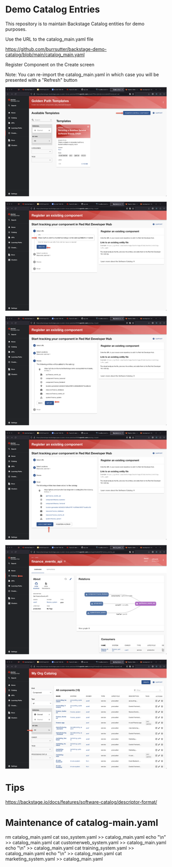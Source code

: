 # Demo Catalog Entries

This repository is to maintain Backstage Catalog entities for demo purposes.   

Use the URL to the catalog_main.yaml file 

https://github.com/burrsutter/backstage-demo-catalog/blob/main/catalog_main.yaml

Register Component on the Create screen

Note: You can re-import the catalog_main.yaml in which case you will be presented with a "Refresh" button

![0](/images/register-0.png)

![1](/images/register-1.png)

![2](/images/register-2.png)

![3](/images/register-3.png)

![4](/images/register-4.png)

![5](/images/register-5.png)

# Tips

https://backstage.io/docs/features/software-catalog/descriptor-format/

# Maintenance of catalog-main.yaml

rm catalog_main.yaml
cat sso_system.yaml >> catalog_main.yaml
echo "\n" >> catalog_main.yaml
cat customerweb_system.yaml >> catalog_main.yaml
echo "\n" >> catalog_main.yaml
cat training_system.yaml >> catalog_main.yaml
echo "\n" >> catalog_main.yaml
cat marketing_system.yaml >> catalog_main.yaml